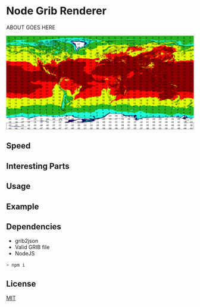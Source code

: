# Node Grib Renderer

ABOUT GOES HERE

![Example Image Output](./example.png)

## Speed

## Interesting Parts

## Usage


## Example

## Dependencies
- grib2json
- Valid GRIB file
- NodeJS

```bash
> npm i
```

## License
[MIT](./LICENSE)
